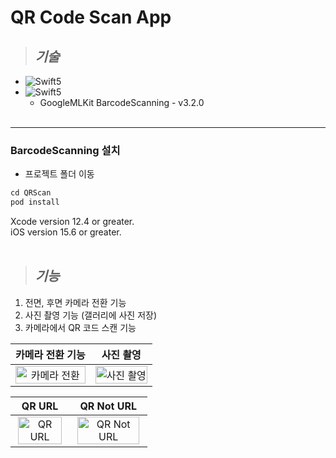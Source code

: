 # QR Code Scan App

>## <I> 기술 </I>
* <img src="https://img.shields.io/badge/Swift5-v5.8.0-9cf?logo=Swift" alt="Swift5" />
* <img src="https://img.shields.io/badge/Cocoapods-v1.12.0-red?logo=Cocoapods" alt="Swift5" />

  - GoogleMLKit BarcodeScanning - v3.2.0
<br/><br/>
----

### BarcodeScanning 설치
* 프로젝트 폴더 이동
```Swift
cd QRScan
pod install
 ```
 Xcode version 12.4 or greater. <br />
 iOS version 15.6 or greater.
 <br/><br/>

>## <I> 기능 </I>
1. 전면, 후면 카메라 전환 기능
2. 사진 촬영 기능 (갤러리에 사진 저장)
3. 카메라에서 QR 코드 스캔 기능

|                   카메라 전환 기능                   |                  사진 촬영                    |
| :----------------------------------------------------------: | :----------------------------------------------------------: |
| <img src="https://github.com/YHJeongg/QR_Scan_iOS/assets/97114061/5da95c5d-7dc3-410a-a5d9-da5afd1392ea" alt="카메라 전환" width=100%> | <img src="https://github.com/YHJeongg/QR_Scan_iOS/assets/97114061/e776b550-ac5c-4974-aa1a-1187c963da52" alt="사진 촬영" width=100%> |

|                QR URL                 |                     QR Not URL                      |
| :----------------------------------------------------------: | :----------------------------------------------------------: |
| <img src="https://github.com/YHJeongg/QR_Scan_iOS/assets/97114061/c2b15919-3c65-4310-86b1-ca94d4640efb" alt="QR URL" width=95%> | <img src="https://github.com/YHJeongg/QR_Scan_iOS/assets/97114061/77bc46ba-5a38-4a33-9e9d-8abb49480c5f" alt="QR Not URL" width=95%> |
